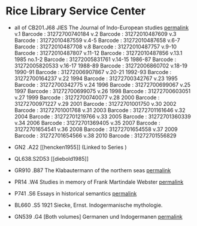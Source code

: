 # Rice Library Service Center
- all of CB201.J68 JIES The Journal of Indo-European studies [permalink](https://onesearch.library.rice.edu/permalink/01RICE_INST/11atd6j/alma991027356149705251)
v.1 Barcode : 31272700740184
v.2 Barcode : 31272010487609
v.3 Barcode : 31272010487559
v.4-5 Barcode : 31272010487658
v.6-7 Barcode : 31272010487708
v.8 Barcode : 31272010487757
v.9-10 Barcode : 31272010487807
v.11-12 Barcode : 31272010487856
v.13.1 1985 no.1-2 Barcode : 31272005831761
v.14-15 1986-87 Barcode : 31272005820533
v.16-17 1988-89 Barcode : 31272006860702
v.18-19 1990-91 Barcode : 31272006907867
v.20-21 1992-93 Barcode : 31272700164237
v.22 1994 Barcode : 31272700342767
v.23 1995 Barcode : 31272700342775
v.24 1996 Barcode : 31272700699067
v.25 1997 Barcode : 31272700699075
v.26 1998 Barcode : 31272700603051
v.27 1999 Barcode : 31272700740077
v.28 2000 Barcode : 31272700971227
v.29 2001 Barcode : 31272701001750
v.30 2002 Barcode : 31272701001768
v.31 2003 Barcode : 31272701161646
v.32 2004 Barcode : 31272701219766
v.33 2005 Barcode : 31272701360339
v.34 2006 Barcode : 31272701369405
v.35 2007 Barcode : 31272701654541
v.36 2008 Barcode : 31272701654558
v.37 2009 Barcode : 31272701654566
v.38 2010 Barcode : 31272701556829

- GN2 .A22 [[hencken1955]] (Linked to Series )
- QL638.S2D53 [[diebold1985]]
- GR910 .B87 The Klabautermann of the northern seas [permalink](https://onesearch.library.rice.edu/permalink/01RICE_INST/11atd6j/alma991007212239705251)
- PR14 .W4 Studies in memory of Frank Martindale Webster [permalink](https://onesearch.library.rice.edu/permalink/01RICE_INST/11atd6j/alma991026845769705251)
-  P741 .S6 Essays in historical semantics [permalink](https://onesearch.library.rice.edu/permalink/01RICE_INST/11atd6j/alma991011245029705251)
-  BL660 .S5 1921 Siecke, Ernst. Indogermanische mythologie.
-  GN539 .G4 [Both volumes] Germanen und Indogermanen [permalink](https://onesearch.library.rice.edu/permalink/01RICE_INST/11atd6j/alma991028804129705251)